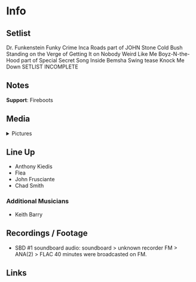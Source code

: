 # Info

## Setlist

Dr. Funkenstein
Funky Crime
Inca Roads part of JOHN
Stone Cold Bush
Standing on the Verge of Getting It on
Nobody Weird Like Me
Boyz-N-the-Hood part of
Special Secret Song Inside
Bemsha Swing tease
Knock Me Down
SETLIST INCOMPLETE

## Notes

**Support**: Fireboots

## Media 

<details>
  <summary>Pictures</summary>
  <!--<img alt="Setlist" title="Setlist" src="_.jpg" height="200" />
  <img alt="Flyer" title="Flyer" src="_.jpg" height="200" />
  <img alt="Clipper" title="Clipper" src="_.jpg" height="200" />
  <img alt="Ticket" title="Ticket" src="_.jpg" height="200" />
  -->
</details>

## Line Up

* Anthony Kiedis
* Flea
* John Frusciante
* Chad Smith

### Additional Musicians

* Keith Barry

## Recordings / Footage

* SBD #1 soundboard audio: soundboard > unknown recorder FM > ANA(2) > FLAC 40 minutes were broadcasted on FM.

## Links